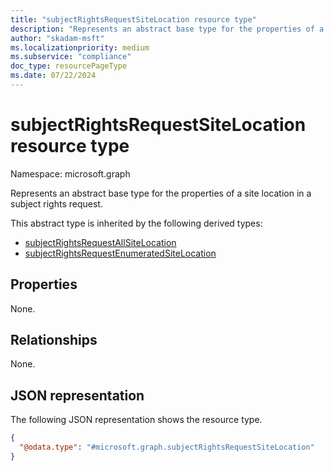 ```yaml
---
title: "subjectRightsRequestSiteLocation resource type"
description: "Represents an abstract base type for the properties of a site location in a subject rights request."
author: "skadam-msft"
ms.localizationpriority: medium
ms.subservice: "compliance"
doc_type: resourcePageType
ms.date: 07/22/2024
---
```


# subjectRightsRequestSiteLocation resource type

Namespace: microsoft.graph

Represents an abstract base type for the properties of a site location in a subject rights request.

This abstract type is inherited by the following derived types:
- [subjectRightsRequestAllSiteLocation](../resources/subjectrightsrequestallsitelocation.md)
- [subjectRightsRequestEnumeratedSiteLocation](../resources/subjectrightsrequestenumeratedsitelocation.md)

## Properties
None.

## Relationships
None.

## JSON representation
The following JSON representation shows the resource type.
<!-- {
  "blockType": "resource",
  "@odata.type": "microsoft.graph.subjectRightsRequestSiteLocation"
}
-->
``` json
{
  "@odata.type": "#microsoft.graph.subjectRightsRequestSiteLocation"
}
```


